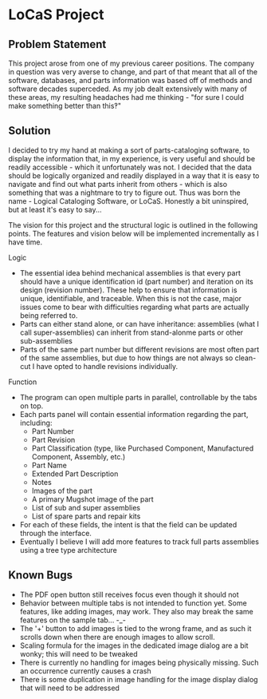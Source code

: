 # LoCaS Project

## Problem Statement
This project arose from one of my previous career positions. The company in question was very averse to change, and part of that meant that all of the software, databases, and parts information was based off of methods and software decades superceded. As my job dealt extensively with many of these areas, my resulting headaches had me thinking - "for sure I could make something better than this‽"

## Solution
I decided to try my hand at making a sort of parts-cataloging software, to display the information that, in my experience, is very useful and should be readily accessible - which it unfortunately was not. I decided that the data should be logically organized and readily displayed in a way that it is easy to navigate and find out what parts inherit from others - which is also something that was a nightmare to try to figure out. Thus was born the name - Logical Cataloging Software, or LoCaS. Honestly a bit uninspired, but at least it's easy to say...

The vision for this project and the structural logic is outlined in the following points. The features and vision below will be implemented incrementally as I have time.

Logic
* The essential idea behind mechanical assemblies is that every part should have a unique identification id (part number) and iteration on its design (revision number). These help to ensure that information is unique, identifiable, and traceable. When this is not the case, major issues come to bear with difficulties regarding what parts are actually being referred to.
* Parts can either stand alone, or can have inheritance: assemblies (what I call super-assemblies) can inherit from stand-alonme parts or other sub-assemblies
* Parts of the same part number but different revisions are most often part of the same assemblies, but due to how things are not always so clean-cut I have opted to handle revisions individually.

Function
* The program can open multiple parts in parallel, controllable by the tabs on top.
* Each parts panel will contain essential information regarding the part, including:
  * Part Number
  * Part Revision
  * Part Classification (type, like Purchased Component, Manufactured Component, Assembly, etc.)
  * Part Name
  * Extended Part Description
  * Notes
  * Images of the part
  * A primary Mugshot image of the part
  * List of sub and super assemblies
  * List of spare parts and repair kits
* For each of these fields, the intent is that the field can be updated through the interface.
* Eventually I believe I will add more features to track full parts assemblies using a tree type architecture

## Known Bugs
* The PDF open button still receives focus even though it should not
* Behavior between multiple tabs is not intended to function yet. Some features, like adding images, may work. They also may break the same features on the sample tab... -_-
* The '+' button to add images is tied to the wrong frame, and as such it scrolls down when there are enough images to allow scroll.
* Scaling formula for the images in the dedicated image dialog are a bit wonky; this will need to be tweaked
* There is currently no handling for images being physically missing. Such an occurrence currently causes a crash
* There is some duplication in image handling for the image display dialog that will need to be addressed